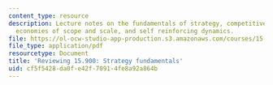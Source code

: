 ```yaml
---
content_type: resource
description: Lecture notes on the fundamentals of strategy, competitive advantage,
  economies of scope and scale, and self reinforcing dynamics.
file: https://ol-ocw-studio-app-production.s3.amazonaws.com/courses/15-963-advanced-strategy-spring-2008/cf5f5428da0fe42f70914fe8a92a864b_lec2.pdf
file_type: application/pdf
resourcetype: Document
title: 'Reviewing 15.900: Strategy fundamentals'
uid: cf5f5428-da0f-e42f-7091-4fe8a92a864b
---
```

